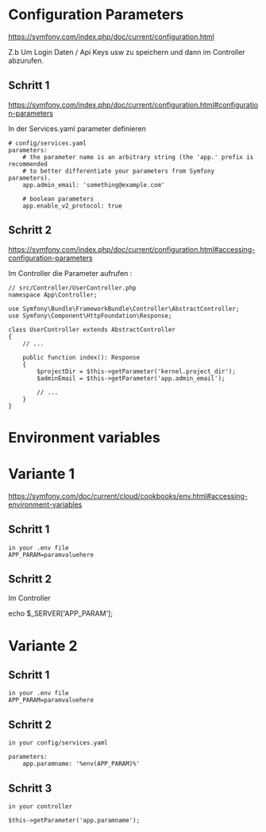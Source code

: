 # Configuration Parameters

https://symfony.com/index.php/doc/current/configuration.html

Z.b Um Login Daten / Api Keys usw
zu speichern und dann im Controller abzurufen.

## Schritt 1
https://symfony.com/index.php/doc/current/configuration.html#configuration-parameters

In der Services.yaml parameter definieren

    # config/services.yaml
    parameters:
        # the parameter name is an arbitrary string (the 'app.' prefix is recommended
        # to better differentiate your parameters from Symfony parameters).
        app.admin_email: 'something@example.com'
    
        # boolean parameters
        app.enable_v2_protocol: true


## Schritt 2
https://symfony.com/index.php/doc/current/configuration.html#accessing-configuration-parameters

Im Controller die Parameter aufrufen :

    // src/Controller/UserController.php
    namespace App\Controller;
    
    use Symfony\Bundle\FrameworkBundle\Controller\AbstractController;
    use Symfony\Component\HttpFoundation\Response;
    
    class UserController extends AbstractController
    {
        // ...
    
        public function index(): Response
        {
            $projectDir = $this->getParameter('kernel.project_dir');
            $adminEmail = $this->getParameter('app.admin_email');
    
            // ...
        }
    }


# Environment variables

# Variante 1

https://symfony.com/doc/current/cloud/cookbooks/env.html#accessing-environment-variables

## Schritt 1

    in your .env file
    APP_PARAM=paramvaluehere

## Schritt 2

Im Controller

echo $_SERVER['APP_PARAM'];

# Variante 2

## Schritt 1

    in your .env file
    APP_PARAM=paramvaluehere

## Schritt 2

    in your config/services.yaml
    
    parameters:
        app.paramname: '%env(APP_PARAM)%'

## Schritt 3

    in your controller
    
    $this->getParameter('app.paramname');



